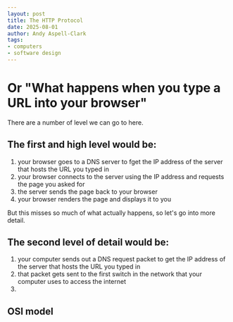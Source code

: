 ```yaml
---
layout: post
title: The HTTP Protocol
date: 2025-08-01
author: Andy Aspell-Clark
tags:
- computers
- software design
---
```


# Or "What happens when you type a URL into your browser"

There are a number of level we can go to here.

## The first and high level would be:
1. your browser goes to a DNS server to fget the IP address of the server that hosts the URL you typed in
1. your browser connects to the server using the IP address and requests the page you asked for
1. the server sends the page back to your browser
1. your browser renders the page and displays it to you

But this misses so much of what actually happens, so let's go into more detail.

## The second level of detail would be:
1. your computer sends out a DNS request packet to get the IP address of the server that hosts the URL you typed in
1. that packet gets sent to the first switch in the network that your computer uses to access the internet
2. 



## OSI model




